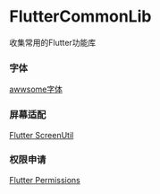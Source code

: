 # FlutterCommonLib
收集常用的Flutter功能库


### 字体
[awwsome字体](https://github.com/brianegan/font_awesome_flutter)

### 屏幕适配
[Flutter ScreenUtil](https://pub.dev/packages/flutter_screenutil)

### 权限申请
[Flutter Permissions](https://pub.dev/packages/permission_handler)
